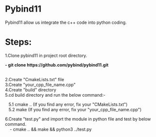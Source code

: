 # Pybind11
Pybind11 allow us integrate the c++ code into python coding.

# Steps:
1.Clone pybind11 in project root directory.<br>
  <p><b>- git clone https://github.com/pybind/pybind11.git</b></p><br>
2.Create "CmakeLists.txt" file<br>
3.Create "your_cpp_file_name.cpp"<br>
4.Create "build" directory<br>
5.cd build directory and run the below command:-<br>
<p>
  &nbsp&nbsp 5.1 cmake .. (If you find any error, fix your "CMakeLists.txt")<br>
  &nbsp&nbsp 5.2 make (If you find any error, fix your "your_cpp_file_name.cpp")<br>
</p>
6.Create "test.py" and import the module in python file and test by below command.<br>
  &nbsp&nbsp&nbsp&nbsp- cmake .. && make && python3 ../test.py<br>

